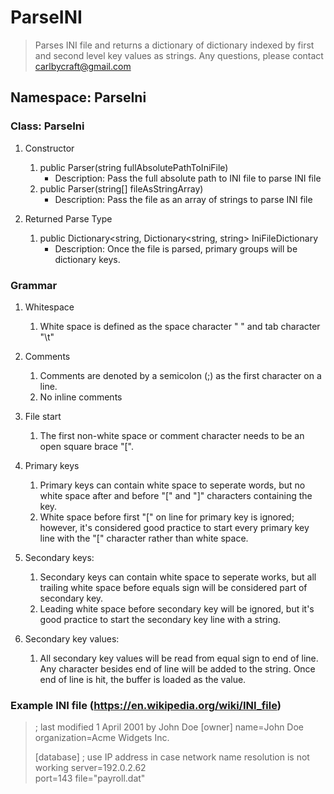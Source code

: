 # ParseINI
> Parses INI file and returns a dictionary of dictionary indexed by first and second level key values as strings.
> Any questions, please contact carlbycraft@gmail.com 

## Namespace: ParseIni
### Class: ParseIni
1. Constructor
    1. public Parser(string fullAbsolutePathToIniFile)
        * Description: Pass the full absolute path to INI file to parse INI file 
    2. public Parser(string[] fileAsStringArray)
        * Description: Pass the file as an array of strings to parse INI file

2. Returned Parse Type
    1. public Dictionary<string, Dictionary<string, string> IniFileDictionary
        * Description: Once the file is parsed, primary groups will be dictionary keys.

### Grammar
1. Whitespace
    1. White space is defined as the space character " " and tab character "\t"

2. Comments
    1. Comments are denoted by a semicolon (;) as the first character on a line.
    2. No inline comments

3. File start
    1. The first non-white space or comment character needs to be an open square brace "[".

4. Primary keys
    1. Primary keys can contain white space to seperate words, but no white space after and before "[" and "]" characters containing the key.
    2. White space before first "[" on line for primary key is ignored; however, it's considered good practice to start every primary key line with the "[" character rather than white space.
    
5. Secondary keys:
    1. Secondary keys can contain white space to seperate works, but all trailing white space before equals sign will be considered part of secondary key.
    2. Leading white space before secondary key will be ignored, but it's good practice to start the secondary key line with a string.
    
6. Secondary key values:
    1. All secondary key values will be read from equal sign to end of line. Any character besides end of line will be added to the string. Once end of line is hit, the buffer is loaded as the value.
    
### Example INI file (https://en.wikipedia.org/wiki/INI_file)
> ; last modified 1 April 2001 by John Doe
> [owner] 
> name=John Doe 
> organization=Acme Widgets Inc. 
>
> [database]
> ; use IP address in case network name resolution is not working 
> server=192.0.2.62    
> port=143 
> file="payroll.dat" 
